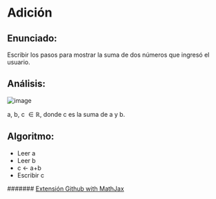 # Adición

## Enunciado:
Escribir los pasos para mostrar la suma de dos números que ingresó el usuario.

## Análisis:
  
  ![image](https://lh3.googleusercontent.com/bwCU11mMaKejZ25DpMilFnyImHe6rkq9vxHBWNclXqPC7WyFLXJcCYF2ojSdvrTzBFmB_6QV=s0 "Proceso.png")
    
   a, b, c $\in  \mathbb{R}$, donde c es la suma de a y b.
  
## Algoritmo:
  - Leer a
  - Leer b
  - c $\leftarrow$ a+b
  - Escribir c


####### [Extensión Github with MathJax](https://chrome.google.com/webstore/detail/github-with-mathjax/ioemnmodlmafdkllaclgeombjnmnbima?hl=en)
